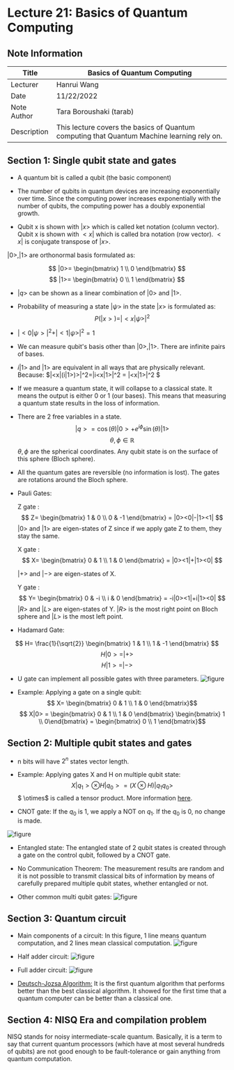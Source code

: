 # Lecture 21:  Basics of Quantum Computing

## Note Information

| Title       |Basics of Quantum Computing                                                                             |
|-------------|-----------------------------------------------------------------------------------------------------------------|
| Lecturer    |                     Hanrui Wang                                                                                 |
| Date        | 11/22/2022                                                                                                      |
| Note Author | Tara Boroushaki (tarab)                                                                                      |
| Description |  This lecture covers the basics of Quantum computing that Quantum Machine learning rely on. 

## Section 1: Single qubit state and gates
- A quantum bit is called a qubit (the basic component)

- The number of qubits in quantum devices are increasing exponentially over time. Since the computing power increases exponentially with the number of qubits, the computing power has a doubly exponential growth.

- Qubit x is shown with $|x>$ which is called ket notation (column vector). Qubit x is shown with $<x|$ which is called bra notation (row vector). $<x|$ is conjugate transpose of $|x>$.

 $|0>,|1>$ are orthonormal basis formulated as:

$$ |0>= \begin{bmatrix} 1 \\ 0 \end{bmatrix} $$
$$ |1>= \begin{bmatrix} 0 \\ 1 \end{bmatrix} $$

- $|q>$ can be shown as a linear combination of $|0>$ and $|1>$.

- Probability of measuring a state $|\psi>$ in the state $|x>$ is formulated as:
$$P(|x>) = |<x|\psi>|^2 $$  

- $|<0|\psi>|^2 + |<1|\psi>|^2 = 1$

- We can measure qubit's basis other than $|0>,|1>$. There are infinite pairs of bases.

- $i|1>$ and $|1>$ are equivalent in all ways that are physically relevant. Because: $|<x|(i|1>)>|^2=|i<x|1>|^2 = |<x|1>|^2 $

- If we measure a quantum state, it will collapse to a classical state. It means the output is either 0 or 1 (our bases). This means that measuring a quantum state results in the loss of information.

- There are 2 free variables in a state. 
$$ |q> = \cos(\theta)|0> +e^{i\phi}\sin(\theta)|1>$$ $$\theta, \phi \in \mathbb{R}$$
$\theta, \phi$ are the spherical coordinates. Any qubit state is on the surface of this sphere (Bloch sphere).

- All the quantum gates are reversible (no information is lost). The gates are rotations around the Bloch sphere. 

- Pauli Gates:

  Z gate : 
$$ Z= \begin{bmatrix} 1 & 0 \\ 0 & -1 \end{bmatrix} = |0><0|-|1><1| $$
  $|0>$ and $|1>$ are eigen-states of Z since if we apply gate Z to them, they stay the same.

  X gate : 
$$ X= \begin{bmatrix} 0 & 1 \\ 1 & 0 \end{bmatrix} = |0><1|+|1><0| $$

  $|+>$  and $|->$ are eigen-states of X.

  Y gate : 
$$ Y= \begin{bmatrix} 0 & -i \\ i & 0 \end{bmatrix} = -i|0><1|+i|1><0| $$
  $|R>$  and $|L>$ are eigen-states of Y. $|R>$ is the most right point on Bloch sphere and $|L>$ is the most left point.


- Hadamard Gate: 

$$ H= \frac{1}{\sqrt{2}} \begin{bmatrix} 1 & 1 \\ 1 & -1 \end{bmatrix} $$
$$ H|0> = |+>$$
$$ H|1> = |->$$

- U gate can implement all possible gates with three parameters.
![figure](figures/lecture-21/tarab/eq1.png)

- Example: Applying a gate on a single qubit:
$$ X= \begin{bmatrix} 0 & 1 \\ 1 & 0 \end{bmatrix}$$
$$ X|0> = \begin{bmatrix} 0 & 1 \\ 1 & 0 \end{bmatrix}  \begin{bmatrix} 1 \\ 0\end{bmatrix} = \begin{bmatrix} 0 \\ 1 \end{bmatrix}$$



## Section 2: Multiple qubit states and gates

- n bits will have $2^n$ states vector length.
- Example: Applying gates X and H on multiple qubit state:
$$ X|q_1>  \otimes H|q_0> = (X \otimes H)|q_1q_0>
$$
  $ \otimes$ is called a tensor product. More information [here](https://en.wikipedia.org/wiki/Tensor_product).

- CNOT gate: If the $q_0$ is 1, we apply a NOT on $q_1$. If the $q_0$ is 0, no change is made.

![figure](figures/lecture-21/tarab/Not.png)

- Entangled state: The entangled state of 2 qubit states is created through a gate on the control qubit, followed by a CNOT gate.

- No Communication Theorem: The measurement results are random and it is not possible to transmit classical bits of information by means of carefully prepared  multiple qubit states, whether entangled or not.
 
- Other common multi qubit gates:
![figure](figures/lecture-21/tarab/gates.png)


## Section 3: Quantum circuit

- Main components of a circuit:
In this figure, 1 line means quantum computation, and 2 lines mean classical computation.
![figure](figures/lecture-21/tarab/circuit.png)

- Half adder circuit: 
![figure](figures/lecture-21/tarab/half.png)
- Full adder circuit: 
![figure](figures/lecture-21/tarab/full.png)

- [Deutsch-Jozsa Algorithm:](https://qiskit.org/textbook/ch-algorithms/deutsch-jozsa.html) It is the first quantum algorithm that performs better than the best classical algorithm. It showed for the first time that a quantum computer can be better than a classical one. 

## Section 4: NISQ Era and compilation problem

NISQ stands for noisy intermediate-scale quantum.
Basically, it is a term to say that current quantum processors (which have at most several hundreds of qubits) are not good enough to be fault-tolerance or gain anything from quantum computation.
